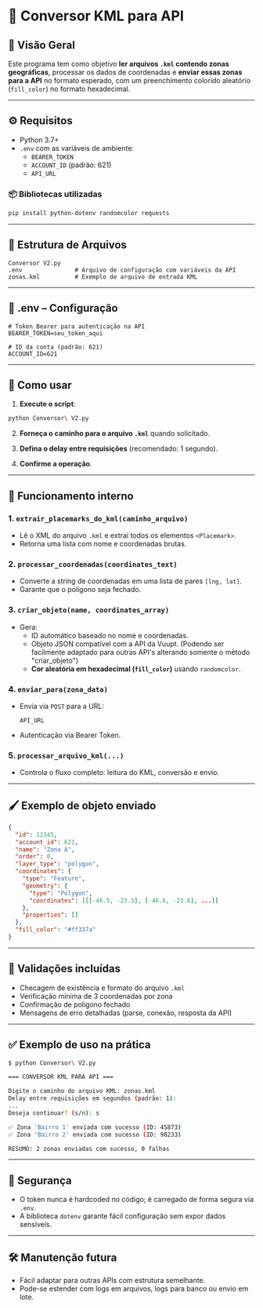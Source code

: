 # 📘 Conversor KML para API

## 🧩 Visão Geral

Este programa tem como objetivo **ler arquivos `.kml` contendo zonas geográficas**, processar os dados de coordenadas e **enviar essas zonas para a API** no formato esperado, com um preenchimento colorido aleatório (`fill_color`) no formato hexadecimal.

---

## ⚙️ Requisitos

- Python 3.7+
- `.env` com as variáveis de ambiente:
  - `BEARER_TOKEN`
  - `ACCOUNT_ID` (padrão: 621)
  - `API_URL`

### 📦 Bibliotecas utilizadas

```bash
pip install python-dotenv randomcolor requests
```

---

## 📁 Estrutura de Arquivos

```
Conversor V2.py
.env               # Arquivo de configuração com variáveis da API
zonas.kml          # Exemplo de arquivo de entrada KML
```

---

## 🔑 .env – Configuração

```env
# Token Bearer para autenticação na API
BEARER_TOKEN=seu_token_aqui

# ID da conta (padrão: 621)
ACCOUNT_ID=621
```

---

## 🚀 Como usar

1. **Execute o script**:

```bash
python Conversor\ V2.py
```

2. **Forneça o caminho para o arquivo `.kml`** quando solicitado.

3. **Defina o delay entre requisições** (recomendado: 1 segundo).

4. **Confirme a operação**.

---

## 🧠 Funcionamento interno

### 1. `extrair_placemarks_do_kml(caminho_arquivo)`

- Lê o XML do arquivo `.kml` e extrai todos os elementos `<Placemark>`.
- Retorna uma lista com nome e coordenadas brutas.

### 2. `processar_coordenadas(coordinates_text)`

- Converte a string de coordenadas em uma lista de pares `[lng, lat]`.
- Garante que o polígono seja fechado.

### 3. `criar_objeto(name, coordinates_array)`

- Gera:
  - ID automático baseado no nome e coordenadas.
  - Objeto JSON compatível com a API da Vuupt. (Podendo ser facilmente adaptado para outras API's alterando somente o método "criar_objeto")
  - **Cor aleatória em hexadecimal (`fill_color`)** usando `randomcolor`.

### 4. `enviar_para(zona_data)`

- Envia via `POST` para a URL:
  ```
  API_URL
  ```
- Autenticação via Bearer Token.

### 5. `processar_arquivo_kml(...)`

- Controla o fluxo completo: leitura do KML, conversão e envio.

---

## 🖌️ Exemplo de objeto enviado

```json
{
  "id": 12345,
  "account_id": 621,
  "name": "Zona A",
  "order": 0,
  "layer_type": "polygon",
  "coordinates": {
    "type": "Feature",
    "geometry": {
      "type": "Polygon",
      "coordinates": [[[-46.5, -23.5], [-46.6, -23.6], ...]]
    },
    "properties": []
  },
  "fill_color": "#ff337a"
}
```

---

## 🧪 Validações incluídas

- Checagem de existência e formato do arquivo `.kml`
- Verificação mínima de 3 coordenadas por zona
- Confirmação de polígono fechado
- Mensagens de erro detalhadas (parse, conexão, resposta da API)

---

## ✅ Exemplo de uso na prática

```bash
$ python Conversor\ V2.py

=== CONVERSOR KML PARA API ===

Digite o caminho do arquivo KML: zonas.kml
Delay entre requisições em segundos (padrão: 1):
...
Deseja continuar? (s/n): s

✅ Zona 'Bairro 1' enviada com sucesso (ID: 45873)
✅ Zona 'Bairro 2' enviada com sucesso (ID: 98233)

RESUMO: 2 zonas enviadas com sucesso, 0 falhas
```

---

## 🔐 Segurança

- O token nunca é hardcoded no código; é carregado de forma segura via `.env`.
- A biblioteca `dotenv` garante fácil configuração sem expor dados sensíveis.

---

## 🛠️ Manutenção futura

- Fácil adaptar para outras APIs com estrutura semelhante.
- Pode-se estender com logs em arquivos, logs para banco ou envio em lote.
